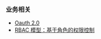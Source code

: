 ### 业务相关

- [Oauth 2.0](/Backend/base/oauth_2.0.md)
- [RBAC 模型：基于角色的权限控制](/Backend/base/RBAC_基于角色的权限控制.md)
